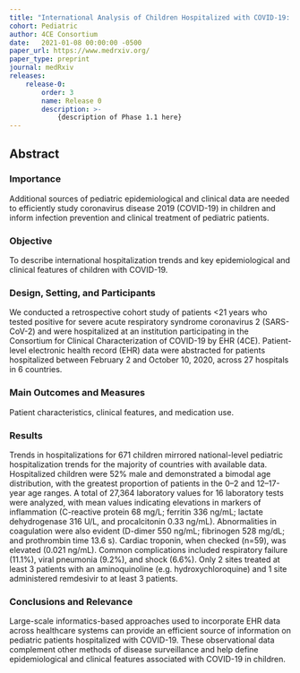 ```yaml
---
title: "International Analysis of Children Hospitalized with COVID-19: Leveraging 4CE Electronic Health Record Data across 27 Hospitals in 6 Countries"
cohort: Pediatric
author: 4CE Consortium
date:   2021-01-08 00:00:00 -0500
paper_url: https://www.medrxiv.org/
paper_type: preprint
journal: medRxiv
releases:
    release-0:
        order: 3
        name: Release 0
        description: >-
            {description of Phase 1.1 here}
---
```


## Abstract

### Importance

Additional sources of pediatric epidemiological and clinical data are needed to efficiently study coronavirus disease 2019 (COVID-19) in children and inform infection prevention and clinical treatment of pediatric patients.

### Objective

To describe international hospitalization trends and key epidemiological and clinical features of children with COVID-19.

### Design, Setting, and Participants

We conducted a retrospective cohort study of patients <21 years who tested positive for severe acute respiratory syndrome coronavirus 2 (SARS-CoV-2)  and were hospitalized at an institution participating in the Consortium for Clinical Characterization of COVID-19 by EHR (4CE). Patient-level electronic health record (EHR) data were abstracted for patients hospitalized between February 2 and October 10, 2020, across 27 hospitals in 6 countries.

### Main Outcomes and Measures

Patient characteristics, clinical features, and medication use.

### Results

Trends in hospitalizations for 671 children mirrored national-level pediatric hospitalization trends for the majority of countries with available data. Hospitalized children were 52% male and demonstrated a bimodal age distribution, with the greatest proportion of patients in the 0–2 and 12–17-year age ranges. A total of 27,364 laboratory values for 16 laboratory tests were analyzed, with mean values indicating elevations in markers of inflammation (C-reactive protein 68 mg/L; ferritin 336 ng/mL; lactate dehydrogenase 316 U/L, and procalcitonin 0.33 ng/mL). Abnormalities in coagulation were also evident (D-dimer 550 ng/mL; fibrinogen 528 mg/dL; and prothrombin time 13.6 s). Cardiac troponin, when checked (n=59), was elevated (0.021 ng/mL). Common complications included respiratory failure (11.1%), viral pneumonia (9.2%), and shock (6.6%). Only 2 sites treated at least 3 patients with an aminoquinoline (e.g. hydroxychloroquine) and 1 site administered remdesivir to at least 3 patients. 

### Conclusions and Relevance

Large-scale informatics-based approaches used to incorporate EHR data across healthcare systems can provide an efficient source of information on pediatric patients hospitalized with COVID-19. These observational data complement other methods of disease surveillance and help define epidemiological and clinical features associated with COVID-19 in children. 
